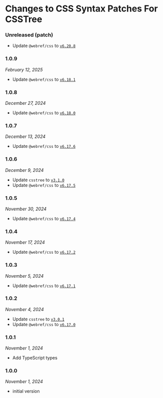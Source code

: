 # Changes to CSS Syntax Patches For CSSTree

### Unreleased (patch)

- Update `@webref/css` to [`v6.20.8`](https://github.com/w3c/webref/releases/tag/%40webref%2Fcss%406.20.8)

### 1.0.9

_February 12, 2025_

- Update `@webref/css` to [`v6.18.1`](https://github.com/w3c/webref/releases/tag/%40webref%2Fcss%406.18.1)

### 1.0.8

_December 27, 2024_

- Update `@webref/css` to [`v6.18.0`](https://github.com/w3c/webref/releases/tag/%40webref%2Fcss%406.18.0)

### 1.0.7

_December 13, 2024_

- Update `@webref/css` to [`v6.17.6`](https://github.com/w3c/webref/releases/tag/%40webref%2Fcss%406.17.6)

### 1.0.6

_December 9, 2024_

- Update `csstree` to [`v3.1.0`](https://github.com/csstree/csstree/releases/tag/v3.1.0)
- Update `@webref/css` to [`v6.17.5`](https://github.com/w3c/webref/releases/tag/%40webref%2Fcss%406.17.5)

### 1.0.5

_November 30, 2024_

- Update `@webref/css` to [`v6.17.4`](https://github.com/w3c/webref/releases/tag/%40webref%2Fcss%406.17.4)

### 1.0.4

_November 17, 2024_

- Update `@webref/css` to [`v6.17.2`](https://github.com/w3c/webref/releases/tag/%40webref%2Fcss%406.17.2)

### 1.0.3

_November 5, 2024_

- Update `@webref/css` to [`v6.17.1`](https://github.com/w3c/webref/releases/tag/%40webref%2Fcss%406.17.1)

### 1.0.2

_November 4, 2024_

- Update `csstree` to [`v3.0.1`](https://github.com/csstree/csstree/releases/tag/v3.0.1)
- Update `@webref/css` to [`v6.17.0`](https://github.com/w3c/webref/releases/tag/%40webref%2Fcss%406.17.0)

### 1.0.1

_November 1, 2024_

- Add TypeScript types

### 1.0.0

_November 1, 2024_

- initial version 
